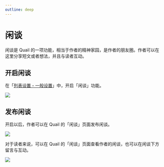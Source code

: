 ```yaml
---
outline: deep
---
```


# 闲谈

闲谈是 Quail 的一项功能，相当于作者的精神家园，是作者的朋友圈。作者可以在这里分享短文或者想法，并且与读者互动。

## 开启闲谈

在「[列表设置 - 一般设置](https://quail.ink/dashboard/lists/@current/settings/general)」中，开启「闲谈」功能。

![](https://static.quail.ink/media/19zuwxzq.webp)

## 发布闲谈

开启以后，作者可以在 Quail 的「闲谈」页面发布闲谈。

![](https://static.quail.ink/media/qlxuy6yq.webp)

对于读者来说，可以在 Quail 的「闲谈」页面查看作者的闲谈，也可以在闲谈下方留言与互动。

![](https://static.quail.ink/media/jp6u0yp1.webp)
